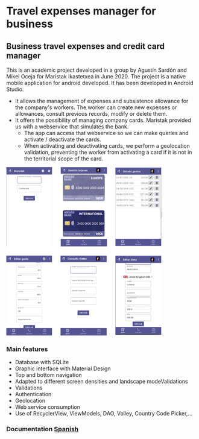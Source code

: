 # Travel expenses manager for business

## Business travel expenses and credit card manager

This is an academic project developed in a group by Agustín Sardón and Mikel Oceja for Maristak Ikastetxea in June 2020.
The project is a native mobile application for android developed. It has been developed in Android Studio.

- It allows the management of expenses and subsistence allowance for the company's workers. The worker can create new expenses or allowances, consult previous records, modify or delete them.
- It offers the possibility of managing company cards. Maristak provided us with a webservice that simulates the bank.
    - The app can access that webservice so we can make queries and activate / deactivate the cards.
    - When activating and deactivating cards, we perform a geolocation validation, preventing the worker from activating a card if it is not in the territorial scope of the card.



![](screenshots.jpg)


### Main features
- Database with SQLite
- Graphic interface with Material Design
- Top and bottom navigation
- Adapted to different screen densities and landscape modeValidations
- Validations
- Authentication
- Geolocation
- Web service consumption
- Use of RecyclerView, ViewModels, DAO, Volley, Country Code Picker,...

### Documentation [Spanish]([memoria_tecnica]agustin_mikel_2020.pdf)
